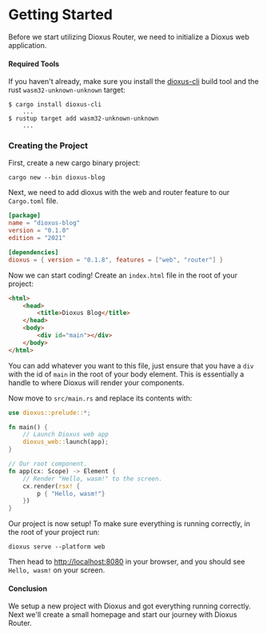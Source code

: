 # Getting Started
Before we start utilizing Dioxus Router, we need to initialize a Dioxus web application.

#### Required Tools
If you haven't already, make sure you install the [dioxus-cli](https://dioxuslabs.com/nightly/cli/) build tool and the rust ``wasm32-unknown-unknown`` target:
```
$ cargo install dioxus-cli
    ...
$ rustup target add wasm32-unknown-unknown
    ...
```

### Creating the Project
First, create a new cargo binary project:
```
cargo new --bin dioxus-blog
```

Next, we need to add dioxus with the web and router feature to our ``Cargo.toml`` file.
```toml
[package]
name = "dioxus-blog"
version = "0.1.0"
edition = "2021"

[dependencies]
dioxus = { version = "0.1.8", features = ["web", "router"] }
```

Now we can start coding! Create an ``index.html`` file in the root of your project:
```html
<html>
    <head>
        <title>Dioxus Blog</title>
    </head>
    <body>
        <div id="main"></div>
    </body>
</html>
```
You can add whatever you want to this file, just ensure that you have a ``div`` with the id of ``main`` in the root of your body element. This is essentially a handle to where Dioxus will render your components.

Now move to ``src/main.rs`` and replace its contents with:
```rs
use dioxus::prelude::*;

fn main() {
    // Launch Dioxus web app
    dioxus_web::launch(app);
}

// Our root component.
fn app(cx: Scope) -> Element {
    // Render "Hello, wasm!" to the screen.
    cx.render(rsx! {
        p { "Hello, wasm!"}
    })
}
```

Our project is now setup! To make sure everything is running correctly, in the root of your project run:
```
dioxus serve --platform web
```
Then head to [http://localhost:8080](http://localhost:8080) in your browser, and you should see ``Hello, wasm!`` on your screen.

#### Conclusion
We setup a new project with Dioxus and got everything running correctly. Next we'll create a small homepage and start our journey with Dioxus Router.
